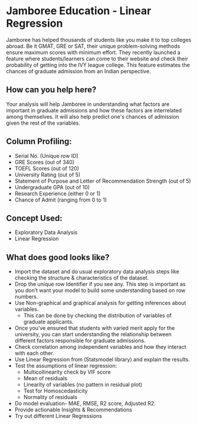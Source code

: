 # Jamboree Education - Linear Regression

Jamboree has helped thousands of students like you make it to top colleges abroad. Be it GMAT, GRE or SAT, their unique problem-solving methods ensure maximum scores with minimum effort.
They recently launched a feature where students/learners can come to their website and check their probability of getting into the IVY league college. This feature estimates the chances of graduate admission from an Indian perspective.


## How can you help here?

Your analysis will help Jamboree in understanding what factors are important in graduate admissions and how these factors are interrelated among themselves. It will also help predict one's chances of admission given the rest of the variables.


## Column Profiling:

- Serial No. (Unique row ID)
- GRE Scores (out of 340)
- TOEFL Scores (out of 120)
- University Rating (out of 5)
- Statement of Purpose and Letter of Recommendation Strength (out of 5)
- Undergraduate GPA (out of 10)
- Research Experience (either 0 or 1)
- Chance of Admit (ranging from 0 to 1)

## Concept Used:

- Exploratory Data Analysis
- Linear Regression

## What does good looks like?

- Import the dataset and do usual exploratory data analysis steps like checking the structure & characteristics of the dataset.
- Drop the unique row Identifier if you see any. This step is important as you don’t want your model to build some understanding based on row numbers.
- Use Non-graphical and graphical analysis for getting inferences about variables.
    - This can be done by checking the distribution of variables of graduate applicants.
- Once you’ve ensured that students with varied merit apply for the university, you can start understanding the relationship between different factors responsible for graduate admissions.
- Check correlation among independent variables and how they interact with each other.
- Use Linear Regression from (Statsmodel library) and explain the results.
- Test the assumptions of linear regression:
  - Multicollinearity check by VIF score
  - Mean of residuals
  - Linearity of variables (no pattern in residual plot)
  - Test for Homoscedasticity
  - Normality of residuals
- Do model evaluation- MAE, RMSE, R2 score, Adjusted R2.
- Provide actionable Insights & Recommendations
- Try out different Linear Regressions
